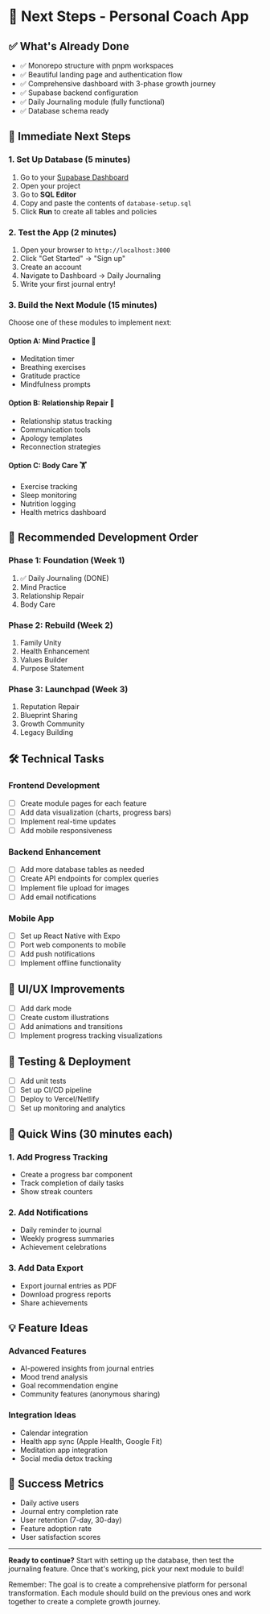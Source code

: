 # 🚀 Next Steps - Personal Coach App

## ✅ What's Already Done
- ✅ Monorepo structure with pnpm workspaces
- ✅ Beautiful landing page and authentication flow
- ✅ Comprehensive dashboard with 3-phase growth journey
- ✅ Supabase backend configuration
- ✅ Daily Journaling module (fully functional)
- ✅ Database schema ready

## 🔧 Immediate Next Steps

### 1. Set Up Database (5 minutes)
1. Go to your [Supabase Dashboard](https://supabase.com/dashboard)
2. Open your project
3. Go to **SQL Editor**
4. Copy and paste the contents of `database-setup.sql`
5. Click **Run** to create all tables and policies

### 2. Test the App (2 minutes)
1. Open your browser to `http://localhost:3000`
2. Click "Get Started" → "Sign up"
3. Create an account
4. Navigate to Dashboard → Daily Journaling
5. Write your first journal entry!

### 3. Build the Next Module (15 minutes)
Choose one of these modules to implement next:

#### Option A: Mind Practice 🧠
- Meditation timer
- Breathing exercises
- Gratitude practice
- Mindfulness prompts

#### Option B: Relationship Repair 💞
- Relationship status tracking
- Communication tools
- Apology templates
- Reconnection strategies

#### Option C: Body Care 🏋️
- Exercise tracking
- Sleep monitoring
- Nutrition logging
- Health metrics dashboard

## 🎯 Recommended Development Order

### Phase 1: Foundation (Week 1)
1. ✅ Daily Journaling (DONE)
2. Mind Practice
3. Relationship Repair
4. Body Care

### Phase 2: Rebuild (Week 2)
1. Family Unity
2. Health Enhancement
3. Values Builder
4. Purpose Statement

### Phase 3: Launchpad (Week 3)
1. Reputation Repair
2. Blueprint Sharing
3. Growth Community
4. Legacy Building

## 🛠️ Technical Tasks

### Frontend Development
- [ ] Create module pages for each feature
- [ ] Add data visualization (charts, progress bars)
- [ ] Implement real-time updates
- [ ] Add mobile responsiveness

### Backend Enhancement
- [ ] Add more database tables as needed
- [ ] Create API endpoints for complex queries
- [ ] Implement file upload for images
- [ ] Add email notifications

### Mobile App
- [ ] Set up React Native with Expo
- [ ] Port web components to mobile
- [ ] Add push notifications
- [ ] Implement offline functionality

## 🎨 UI/UX Improvements
- [ ] Add dark mode
- [ ] Create custom illustrations
- [ ] Add animations and transitions
- [ ] Implement progress tracking visualizations

## 📱 Testing & Deployment
- [ ] Add unit tests
- [ ] Set up CI/CD pipeline
- [ ] Deploy to Vercel/Netlify
- [ ] Set up monitoring and analytics

## 🚀 Quick Wins (30 minutes each)

### 1. Add Progress Tracking
- Create a progress bar component
- Track completion of daily tasks
- Show streak counters

### 2. Add Notifications
- Daily reminder to journal
- Weekly progress summaries
- Achievement celebrations

### 3. Add Data Export
- Export journal entries as PDF
- Download progress reports
- Share achievements

## 💡 Feature Ideas

### Advanced Features
- AI-powered insights from journal entries
- Mood trend analysis
- Goal recommendation engine
- Community features (anonymous sharing)

### Integration Ideas
- Calendar integration
- Health app sync (Apple Health, Google Fit)
- Meditation app integration
- Social media detox tracking

## 🎯 Success Metrics
- Daily active users
- Journal entry completion rate
- User retention (7-day, 30-day)
- Feature adoption rate
- User satisfaction scores

---

**Ready to continue?** Start with setting up the database, then test the journaling feature. Once that's working, pick your next module to build!

Remember: The goal is to create a comprehensive platform for personal transformation. Each module should build on the previous ones and work together to create a complete growth journey. 